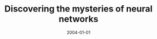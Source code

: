 ---
# Documentation: https://wowchemy.com/docs/managing-content/

title: Discovering the mysteries of neural networks
subtitle: ''
summary: ''
authors:
- markowska-kaczmar
- Marcin Chumieja
tags: []
categories: []
date: '2004-01-01'
lastmod: 2022-10-07T04:56:52Z
featured: false
draft: false

# Featured image
# To use, add an image named `featured.jpg/png` to your page's folder.
# Focal points: Smart, Center, TopLeft, Top, TopRight, Left, Right, BottomLeft, Bottom, BottomRight.
image:
  caption: ''
  focal_point: ''
  preview_only: false

# Projects (optional).
#   Associate this post with one or more of your projects.
#   Simply enter your project's folder or file name without extension.
#   E.g. `projects = ["internal-project"]` references `content/project/deep-learning/index.md`.
#   Otherwise, set `projects = []`.
projects: []
publishDate: '2022-10-07T04:56:51.698544Z'
publication_types:
- '2'
abstract: ''
publication: '*International Journal Hybrid Intelligent Systems*'
---